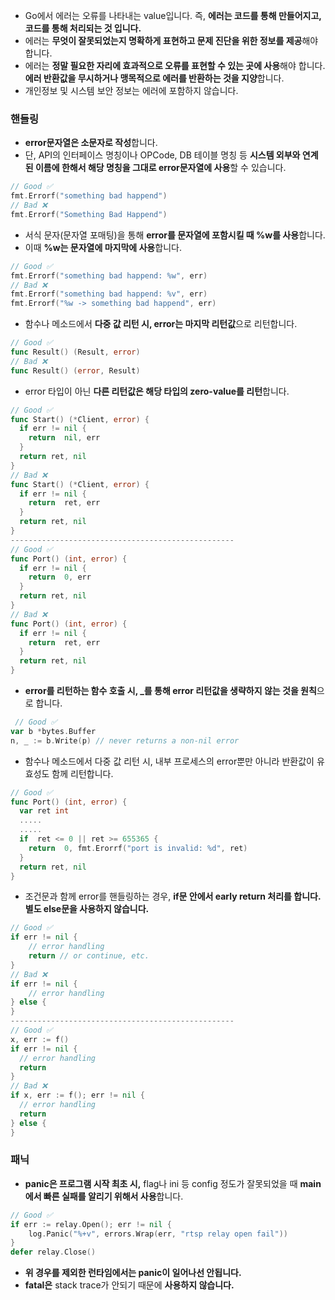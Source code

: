 - Go에서 에러는 오류를 나타내는 value입니다. 즉, **에러는 코드를 통해 만들어지고, 코드를 통해 처리되는 것 입니다.**
- 에러는 **무엇이 잘못되었는지 명확하게 표현하고 문제 진단을 위한 정보를 제공**해야 합니다.
- 에러는 **정말 필요한 자리에 효과적으로 오류를 표현할 수 있는 곳에 사용**해야 합니다. **에러 반환값을 무시하거나 맹목적으로 에러를 반환하는 것을 지양**합니다.
- 개인정보 및 시스템 보안 정보는 에러에 포함하지 않습니다.

### 핸들링

- **error문자열은 소문자로 작성**합니다.
- 단, API의 인터페이스 명칭이나 OPCode, DB 테이블 명칭 등 **시스템 외부와 연계된 이름에 한해서 해당 명칭을 그대로 error문자열에 사용**할 수 있습니다.

```go
// Good ✅
fmt.Errorf("something bad happend")
// Bad ❌
fmt.Errorf("Something Bad Happend")
```

- 서식 문자(문자열 포매팅)을 통해 **error를 문자열에 포함시킬 때 %w를 사용**합니다.
- 이때 **%w는 문자열에 마지막에 사용**합니다.

```go
// Good ✅
fmt.Errorf("something bad happend: %w", err)
// Bad ❌
fmt.Errorf("something bad happend: %v", err)
fmt.Errorf("%w -> something bad happend", err)
```

- 함수나 메소드에서 **다중 값 리턴 시, error는 마지막 리턴값**으로 리턴합니다.

```go
// Good ✅
func Result() (Result, error)
// Bad ❌
func Result() (error, Result)
```

- error 타입이 아닌 **다른 리턴값은 해당 타입의 zero-value를 리턴**합니다.

```go
// Good ✅
func Start() (*Client, error) {
  if err != nil {
    return  nil, err
  }
  return ret, nil
}
// Bad ❌
func Start() (*Client, error) {
  if err != nil {
    return  ret, err
  }
  return ret, nil
}
--------------------------------------------------
// Good ✅
func Port() (int, error) {
  if err != nil {
    return  0, err
  }
  return ret, nil
}
// Bad ❌
func Port() (int, error) {
  if err != nil {
    return  ret, err
  }
  return ret, nil
}
```

- **error를 리턴하는 함수 호출 시, \_를 통해 error 리턴값을 생략하지 않는 것을 원칙**으로 합니다.

```go
 // Good ✅
var b *bytes.Buffer
n, _ := b.Write(p) // never returns a non-nil error
```

- 함수나 메소드에서 다중 값 리턴 시, 내부 프로세스의 error뿐만 아니라 반환값이 유효성도 함께 리턴합니다.

```go
// Good ✅
func Port() (int, error) {
  var ret int
  .....
  .....
  if  ret <= 0 || ret >= 655365 {
    return  0, fmt.Erorrf("port is invalid: %d", ret)
  }
  return ret, nil
}
```

- 조건문과 함께 error를 핸들링하는 경우, **if문 안에서 early return 처리를 합니다. 별도 else문을 사용하지 않습니다.**

```go
// Good ✅
if err != nil {
    // error handling
    return // or continue, etc.
}
// Bad ❌
if err != nil {
    // error handling
} else {
}
--------------------------------------------------
// Good ✅
x, err := f()
if err != nil {
  // error handling
  return
}
// Bad ❌
if x, err := f(); err != nil {
  // error handling
  return
} else {
}
```

### 패닉

- **panic은 프로그램 시작 최초 시,** flag나 ini 등 config 정도가 잘못되었을 때 **main에서 빠른 실패를 알리기 위해서 사용**합니다.

```go
// Good ✅
if err := relay.Open(); err != nil {
	log.Panic("%+v", errors.Wrap(err, "rtsp relay open fail"))
}
defer relay.Close()
```

- **위 경우를 제외한 런타임에서는 panic이 일어나선 안됩니다.**
- **fatal은** stack trace가 안되기 때문에 **사용하지 않습니다.**
